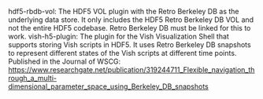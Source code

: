 hdf5-rbdb-vol: The HDF5 VOL plugin with the Retro Berkeley DB as the underlying data store. It only includes the HDF5 Retro Berkeley DB VOL and not the entire HDF5 codebase.
Retro Berkeley DB must be linked for this to work.
vish-h5-plugin: The plugin for the Vish Visualization Shell that supports storing Vish scripts in HDF5. It uses Retro Berkeley DB snapshots to represent different states of the Vish scripts at different time points.
Published in the Journal of WSCG:
https://www.researchgate.net/publication/319244711_Flexible_navigation_through_a_multi-dimensional_parameter_space_using_Berkeley_DB_snapshots
